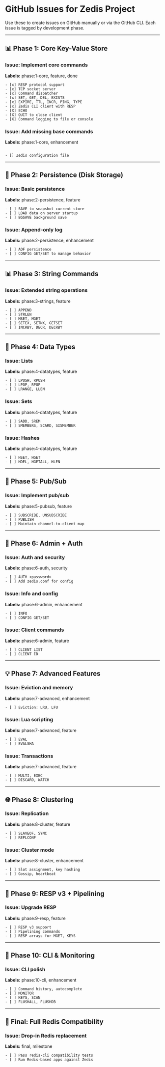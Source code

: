 
# GitHub Issues for Zedis Project

Use these to create issues on GitHub manually or via the GitHub CLI. Each issue is tagged by development phase.

---

## 📊 Phase 1: Core Key-Value Store

### Issue: Implement core commands
**Labels:** phase:1-core, feature, done
```
- [x] RESP protocol support
- [x] TCP socket server
- [x] Command dispatcher
- [x] SET, GET, DEL, EXISTS
- [x] EXPIRE, TTL, INCR, PING, TYPE
- [x] Zedis CLI client with RESP
- [X] ECHO
- [X] QUIT to close client
- [X] Command logging to file or console
```

### Issue: Add missing base commands
**Labels:** phase:1-core, enhancement
```

- [] Zedis configuration file
```

---

## 💾 Phase 2: Persistence (Disk Storage)

### Issue: Basic persistence
**Labels:** phase:2-persistence, feature
```
- [ ] SAVE to snapshot current store
- [ ] LOAD data on server startup
- [ ] BGSAVE background save
```

### Issue: Append-only log
**Labels:** phase:2-persistence, enhancement
```
- [ ] AOF persistence
- [ ] CONFIG GET/SET to manage behavior
```

---

## 📊 Phase 3: String Commands

### Issue: Extended string operations
**Labels:** phase:3-strings, feature
```
- [ ] APPEND
- [ ] STRLEN
- [ ] MSET, MGET
- [ ] SETEX, SETNX, GETSET
- [ ] INCRBY, DECR, DECRBY
```

---

## 🔧 Phase 4: Data Types

### Issue: Lists
**Labels:** phase:4-datatypes, feature
```
- [ ] LPUSH, RPUSH
- [ ] LPOP, RPOP
- [ ] LRANGE, LLEN
```

### Issue: Sets
**Labels:** phase:4-datatypes, feature
```
- [ ] SADD, SREM
- [ ] SMEMBERS, SCARD, SISMEMBER
```

### Issue: Hashes
**Labels:** phase:4-datatypes, feature
```
- [ ] HSET, HGET
- [ ] HDEL, HGETALL, HLEN
```

---

## 📧 Phase 5: Pub/Sub

### Issue: Implement pub/sub
**Labels:** phase:5-pubsub, feature
```
- [ ] SUBSCRIBE, UNSUBSCRIBE
- [ ] PUBLISH
- [ ] Maintain channel-to-client map
```

---

## 🔐 Phase 6: Admin + Auth

### Issue: Auth and security
**Labels:** phase:6-auth, security
```
- [ ] AUTH <password>
- [ ] Add zedis.conf for config
```

### Issue: Info and config
**Labels:** phase:6-admin, enhancement
```
- [ ] INFO
- [ ] CONFIG GET/SET
```

### Issue: Client commands
**Labels:** phase:6-admin, feature
```
- [ ] CLIENT LIST
- [ ] CLIENT ID
```

---

## 💡 Phase 7: Advanced Features

### Issue: Eviction and memory
**Labels:** phase:7-advanced, enhancement
```
- [ ] Eviction: LRU, LFU
```

### Issue: Lua scripting
**Labels:** phase:7-advanced, feature
```
- [ ] EVAL
- [ ] EVALSHA
```

### Issue: Transactions
**Labels:** phase:7-advanced, feature
```
- [ ] MULTI, EXEC
- [ ] DISCARD, WATCH
```

---

## 🌐 Phase 8: Clustering

### Issue: Replication
**Labels:** phase:8-cluster, feature
```
- [ ] SLAVEOF, SYNC
- [ ] REPLCONF
```

### Issue: Cluster mode
**Labels:** phase:8-cluster, enhancement
```
- [ ] Slot assignment, key hashing
- [ ] Gossip, heartbeat
```

---

## 🧪 Phase 9: RESP v3 + Pipelining

### Issue: Upgrade RESP
**Labels:** phase:9-resp, feature
```
- [ ] RESP v3 support
- [ ] Pipelining commands
- [ ] RESP arrays for MGET, KEYS
```

---

## 🚀 Phase 10: CLI & Monitoring

### Issue: CLI polish
**Labels:** phase:10-cli, enhancement
```
- [ ] Command history, autocomplete
- [ ] MONITOR
- [ ] KEYS, SCAN
- [ ] FLUSHALL, FLUSHDB
```

---

## 🌟 Final: Full Redis Compatibility

### Issue: Drop-in Redis replacement
**Labels:** final, milestone
```
- [ ] Pass redis-cli compatibility tests
- [ ] Run Redis-based apps against Zedis
```

